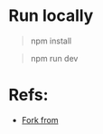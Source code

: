 # Run locally

> npm install

> npm run dev

# Refs:

- [Fork from](https://tailwind-nextjs-starter-blog.vercel.app/)
